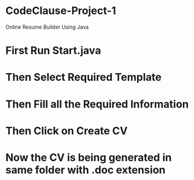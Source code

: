 # CodeClause-Project-1
Online Resume Builder Using Java

# First Run Start.java
# Then Select Required Template
# Then Fill all the Required Information
# Then Click on Create CV
# Now the CV is being generated in same folder with .doc extension
